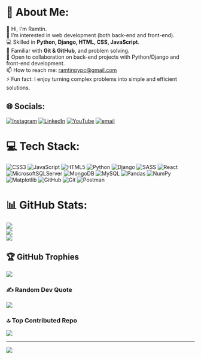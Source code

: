 # 💫 About Me:
👋 Hi, I'm Ramtin.  <br>👀 I’m interested in web development (both back-end and front-end).  <br>💻 Skilled in **Python, Django, HTML, CSS, JavaScript**.  <br>🔧 Familiar with **Git & GitHub**, and problem solving.  <br>💞️ Open to collaboration on back-end projects with Python/Django and front-end development.  <br>📫 How to reach me: ramtinpypc@gmail.com  <br>⚡ Fun fact: I enjoy turning complex problems into simple and efficient solutions.  <br>


## 🌐 Socials:
[![Instagram](https://img.shields.io/badge/Instagram-%23E4405F.svg?logo=Instagram&logoColor=white)](https://instagram.com/https://www.instagram.com/skillvidone) [![LinkedIn](https://img.shields.io/badge/LinkedIn-%230077B5.svg?logo=linkedin&logoColor=white)](https://linkedin.com/in/https://www.linkedin.com/in/ramtin-ebrahimi-9a01a52b0/) [![YouTube](https://img.shields.io/badge/YouTube-%23FF0000.svg?logo=YouTube&logoColor=white)](https://youtube.com/@https://www.youtube.com/@SkillVidone) [![email](https://img.shields.io/badge/Email-D14836?logo=gmail&logoColor=white)](mailto:ramtinpypc@gmail.com) 

# 💻 Tech Stack:
![CSS3](https://img.shields.io/badge/css3-%231572B6.svg?style=for-the-badge&logo=css3&logoColor=white) ![JavaScript](https://img.shields.io/badge/javascript-%23323330.svg?style=for-the-badge&logo=javascript&logoColor=%23F7DF1E) ![HTML5](https://img.shields.io/badge/html5-%23E34F26.svg?style=for-the-badge&logo=html5&logoColor=white) ![Python](https://img.shields.io/badge/python-3670A0?style=for-the-badge&logo=python&logoColor=ffdd54) ![Django](https://img.shields.io/badge/django-%23092E20.svg?style=for-the-badge&logo=django&logoColor=white) ![SASS](https://img.shields.io/badge/SASS-hotpink.svg?style=for-the-badge&logo=SASS&logoColor=white) ![React](https://img.shields.io/badge/react-%2320232a.svg?style=for-the-badge&logo=react&logoColor=%2361DAFB) ![MicrosoftSQLServer](https://img.shields.io/badge/Microsoft%20SQL%20Server-CC2927?style=for-the-badge&logo=microsoft%20sql%20server&logoColor=white) ![MongoDB](https://img.shields.io/badge/MongoDB-%234ea94b.svg?style=for-the-badge&logo=mongodb&logoColor=white) ![MySQL](https://img.shields.io/badge/mysql-4479A1.svg?style=for-the-badge&logo=mysql&logoColor=white) ![Pandas](https://img.shields.io/badge/pandas-%23150458.svg?style=for-the-badge&logo=pandas&logoColor=white) ![NumPy](https://img.shields.io/badge/numpy-%23013243.svg?style=for-the-badge&logo=numpy&logoColor=white) ![Matplotlib](https://img.shields.io/badge/Matplotlib-%23ffffff.svg?style=for-the-badge&logo=Matplotlib&logoColor=black) ![GitHub](https://img.shields.io/badge/github-%23121011.svg?style=for-the-badge&logo=github&logoColor=white) ![Git](https://img.shields.io/badge/git-%23F05033.svg?style=for-the-badge&logo=git&logoColor=white) ![Postman](https://img.shields.io/badge/Postman-FF6C37?style=for-the-badge&logo=postman&logoColor=white)
# 📊 GitHub Stats:
![](https://github-readme-stats.vercel.app/api?username=Ramtin-Ebrahimi&theme=nord&hide_border=false&include_all_commits=true&count_private=true)<br/>
![](https://nirzak-streak-stats.vercel.app/?user=Ramtin-Ebrahimi&theme=nord&hide_border=false)<br/>
![](https://github-readme-stats.vercel.app/api/top-langs/?username=Ramtin-Ebrahimi&theme=nord&hide_border=false&include_all_commits=true&count_private=true&layout=compact)

## 🏆 GitHub Trophies
![](https://github-profile-trophy.vercel.app/?username=Ramtin-Ebrahimi&theme=nord&no-frame=false&no-bg=true&margin-w=4)

### ✍️ Random Dev Quote
![](https://quotes-github-readme.vercel.app/api?type=horizontal&theme=dark)

### 🔝 Top Contributed Repo
![](https://github-contributor-stats.vercel.app/api?username=Ramtin-Ebrahimi&limit=5&theme=neon&combine_all_yearly_contributions=true)

---
[![](https://visitcount.itsvg.in/api?id=Ramtin-Ebrahimi&icon=6&color=0)](https://visitcount.itsvg.in)

<!-- Proudly created with GPRM ( https://gprm.itsvg.in ) -->
